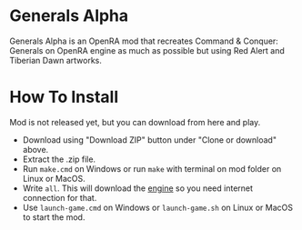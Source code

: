 # Generals Alpha
Generals Alpha is an OpenRA mod that recreates Command &amp; Conquer: Generals on OpenRA engine as much as possible but using Red Alert and Tiberian Dawn artworks.

# How To Install
Mod is not released yet, but you can download from here and play.

* Download using "Download ZIP" button under "Clone or download" above.
* Extract the .zip file.
* Run `make.cmd` on Windows or run `make` with terminal on mod folder on Linux or MacOS.
* Write `all`. This will download the [engine](https://github.com/MustaphaTR/OpenRA/tree/gen-20180101) so you need internet connection for that.
* Use `launch-game.cmd` on Windows or `launch-game.sh` on Linux or MacOS to start the mod.

